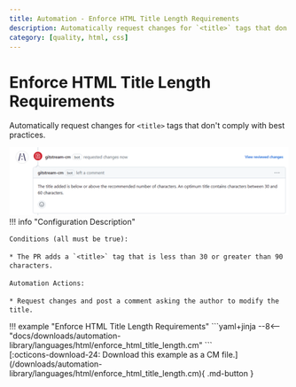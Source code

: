 ```yaml
---
title: Automation - Enforce HTML Title Length Requirements
description: Automatically request changes for `<title>` tags that don't comply with best practices.
category: [quality, html, css]
---
```

# Enforce HTML Title Length Requirements

<!-- --8<-- [start:example]-->

Automatically request changes for `<title>` tags that don't comply with best practices.

![Enforce HTML Title Length Requirements](/automations/languages/html/enforce-html-title-length/enforce-html-title-length.png)
!!! info "Configuration Description"

    Conditions (all must be true):

    * The PR adds a `<title>` tag that is less than 30 or greater than 90 characters.

    Automation Actions:

    * Request changes and post a comment asking the author to modify the title.

<div class="automationExample" markdown="1">
!!! example "Enforce HTML Title Length Requirements"
    ```yaml+jinja
    --8<-- "docs/downloads/automation-library/languages/html/enforce_html_title_length.cm"
    ```
    <div class="result" markdown>
      <span>
      [:octicons-download-24: Download this example as a CM file.](/downloads/automation-library/languages/html/enforce_html_title_length.cm){ .md-button }
      </span>
    </div>
<!-- --8<-- [end:example]-->
